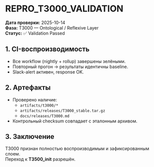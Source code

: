 # REPRO_T3000_VALIDATION

**Дата проверки:** 2025-10-14  
**Фаза:** T3000 — Ontological / Reflexive Layer  
**Статус:** ✅ Validation Passed  

## 1. CI-воспроизводимость
- Все workflow (nightly + rollup) завершены зелёными.  
- Повторный прогон → результаты идентичны baseline.  
- Slack-alert активен, response OK.  

## 2. Артефакты
- Проверено наличие:
  - `artifacts/t3000/*`
  - `artifacts/releases/T3000_stable.tar.gz`
  - `docs/releases/T3000.md`
- Контрольный checksum совпадает с эталонным архивом.  

## 3. Заключение
T3000 признан полностью воспроизводимым и зафиксированным слоем.  
Переход к **T3500_init** разрешён.
